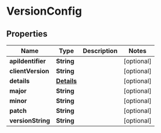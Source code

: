 

# VersionConfig


## Properties

| Name | Type | Description | Notes |
|------------ | ------------- | ------------- | -------------|
|**apiIdentifier** | **String** |  |  [optional] |
|**clientVersion** | **String** |  |  [optional] |
|**details** | [**Details**](Details.md) |  |  [optional] |
|**major** | **String** |  |  [optional] |
|**minor** | **String** |  |  [optional] |
|**patch** | **String** |  |  [optional] |
|**versionString** | **String** |  |  [optional] |



